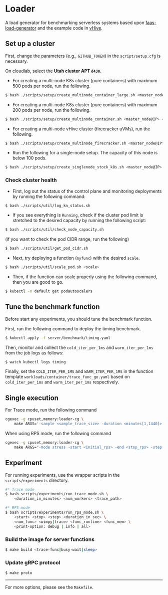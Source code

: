 # Loader

A load generator for benchmarking serverless systems based upon [faas-load-generator](https://github.com/eth-easl/faas-load-generator) and the example code in [vHive](https://github.com/ease-lab/vhive).

## Set up a cluster

First, change the parameters (e.g., `GITHUB_TOKEN`) in the `script/setup.cfg` is necessary.

On cloudlab, select the **Utah cluster APT `d430`.**

* For creating a multi-node K8s cluster (pure containers) with maximum 500 pods per node, run the following.

```bash
$ bash ./scripts/setup/create_multinode_container_large.sh <master_node@IP> <worker_node@IP> ...
```

* For creating a multi-node K8s cluster (pure containers) with maximum 200 pods per node, run the following.

```bash
$ bash ./scripts/setup/create_multinode_container.sh <master_node@IP> <worker_node@IP> ...
```

* For creating a multi-node vHive cluster (firecracker uVMs), run the following.

```bash
$ bash ./scripts/setup/create_multinode_firecracker.sh <master_node@IP> <worker_node@IP> ...
```

* Run the following for a single-node setup. The capacity of this node is below 100 pods.

```bash
$ bash ./scripts/setup/create_singlenode_stock_k8s.sh <master_node@IP> 
```

### Check cluster health

* First, log out the status of the control plane and monitoring deployments by running the following command:

```bash
$ bash ./scripts/util/log_kn_status.sh
```

* If you see everything is `Running`, check if the cluster pod limit is stretched to the desired capacity by running the following script:

```bash
$ bash ./scripts/util/check_node_capacity.sh
```

(if you want to check the pod CIDR range, run the following)

```bash
$ bash ./scripts/util/get_pod_cidr.sh
```

* Next, try deploying a function (`myfunc`) with the desired `scale`.

```bash
$ bash ./scripts/util/scale_pod.sh <scale>
```

* Then, if the function can scale properly using the following command, then you are good to go.

```bash
$ kubectl -n default get podautoscalers
```


## Tune the benchmark function

Before start any experiments, you should tune the benchmark function. 

First, run the following command to deploy the timing benchmark.

```bash
$ kubectl apply -f server/benchmark/timing.yaml
```

Then, monitor and collect the `cold_iter_per_1ms` and `warm_iter_per_1ms` from the job logs as follows:
```bash
$ watch kubectl logs timing
```
Finally, set the `COLD_ITER_PER_1MS` and `WARM_ITER_PER_1MS` in the function template `workloads/container/trace_func_go.yaml` based on `cold_iter_per_1ms` and `warm_iter_per_1ms` respectively.



## Single execution

For Trace mode, run the following command

```bash
cgexec -g cpuset,memory:loader-cg \
    make ARGS='-sample <sample_trace_size> -duration <minutes[1,1440]> -cluster <num_workers> -server <trace|busy|sleep> -tracePath <path_to_trace> -warmup' run
```

When using RPS mode, run the following command

```bash
cgexec -g cpuset,memory:loader-cg \
    make ARGS="-mode stress -start <initial_rps> -end <stop_rps> -step <rps_step> -slot <rps_step_in_seconds> -server <trace|busy|sleep> -totalFunctions <num_functions>" run 2>&1 | tee stress.log
```

## Experiment

For running experiments, use the wrapper scripts in the `scripts/experiments` directory.

```bash
#* Trace mode
$ bash scripts/experiments/run_trace_mode.sh \
    <duration_in_minutes> <num_workers> <trace_path>

#* RPS mode
$ bash scripts/experiments/run_rps_mode.sh \
    <start> <stop> <step> <duration_in_sec> \
    <num_func> <wimpy|trace> <func_runtime> <func_mem> \
    <print-option: debug | info | all>
```

### Build the image for server functions

```sh
$ make build <trace-func|busy-wait|sleep>
```
### Update gRPC protocol

```sh
$ make proto
```

---

For more options, please see the `Makefile`.
